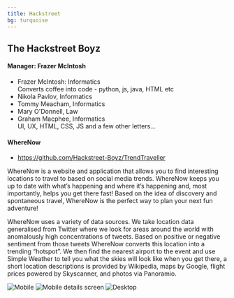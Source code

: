 ```yaml
---
title: Hackstreet
bg: turquoise
---
```


## The Hackstreet Boyz

#### Manager: Frazer McIntosh

* Frazer McIntosh:  Informatics  
  Converts coffee into code - python, js, java, HTML etc
* Nikola Pavlov,  Informatics
* Tommy Meacham,  Informatics
* Mary O'Donnell,  Law
* Graham Macphee,  Informatics  
  UI, UX, HTML, CSS, JS and a few other letters...

#### WhereNow
 
 * https://github.com/Hackstreet-Boyz/TrendTraveller
 
WhereNow is a website and application that allows you to find interesting locations to travel to based on social media trends. WhereNow keeps you up to date with what’s happening and where it’s happening and, most importantly, helps you get there fast! Based on the idea of discovery and spontaneous travel, WhereNow is the perfect way to plan your next fun adventure!

WhereNow uses a variety of data sources. We take location data generalised from Twitter where we look for areas around the world with anomalously high concentrations of tweets. Based on positive or negative sentiment from those tweets WhereNow converts this location into a trending “hotspot”. We then find the nearest airport to the event and use Simple Weather to tell you what the skies will look like when you get there, a short location descriptions is provided by Wikipedia, maps by Google, flight prices powered by Skyscanner, and photos via Panoramio.

![Mobile](https://dl.dropboxusercontent.com/u/17016249/TrendTraveller/Screen%20Shot%202015-02-20%20at%2013.48.08.png)
![Mobile details screen](https://dl.dropboxusercontent.com/u/17016249/TrendTraveller/Screen%20Shot%202015-02-20%20at%2013.57.33.png)
![Desktop](https://dl.dropboxusercontent.com/u/17016249/TrendTraveller/Screen%20Shot%202015-02-20%20at%2013.58.01.png)
